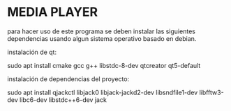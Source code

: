 MEDIA PLAYER
====
para hacer uso de este programa se deben instalar las siguientes dependencias usando algun sistema operativo basado en debian.

instalación de qt:

sudo apt install cmake gcc g++ libstdc-8-dev qtcreator qt5-default

instalación de dependencias del proyecto:

sudo apt install qjackctl libjack0 libjack-jackd2-dev libsndfile1-dev libfftw3-dev libc6-dev libstdc++6-dev jack
